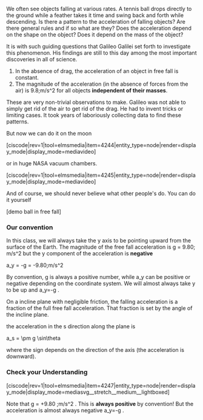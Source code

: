 We often see objects falling at various rates. A tennis ball drops directly to the ground while a feather takes it time and swing back and forth while descending. Is there a pattern to the acceleration of falling objects? Are there general rules and if so what are they? Does the acceleration depend on the shape on the object? Does it depend on the mass of the object?

It is with such guiding questions that Galileo Galilei set forth to investigate this phenomenon. His findings are still to this day among the most important discoveries in all of science. 

1. In the absence of drag, the acceleration of an object in free fall is constant. 
2. The magnitude of the acceleration (in the absence of forces from the air) is <lrn-math>9.8\;m/s^2</lrn-math> for all objects **independent of their masses**.

These are very non-trivial observations to make. Galileo was not able to simply get rid of the air to get rid of the drag. He had to invent tricks or limiting cases. It took years of laboriously collecting data to find these patterns.  

But now we can do it on the moon

[ciscode|rev=1|tool=elmsmedia|item=4244|entity_type=node|render=display_mode|display_mode=mediavideo]

or in huge NASA vacuum chambers. 

[ciscode|rev=1|tool=elmsmedia|item=4245|entity_type=node|render=display_mode|display_mode=mediavideo]


And of course, we should never believe what other people's do. You can do it yourself 

[demo ball in free fall]

### Our convention

In this class, we will always take the y axis to be pointing upward from the surface of the Earth. The magnitude of the free fall acceleration is 
<lrn-math>g = 9.80\; m/s^2</lrn-math> but the y component of the acceleration is **negative**

<lrn-math>a_y = -g = -9.80\;m/s^2</lrn-math>

<lrndesign-sidenote label="Instructor Note" icon="bookmark" bg-color="#c2e5f2">
By convention, g is always a positive number, while <lrn-math inline>a_y</lrn-math> can be positive or negative depending on the coordinate system. We will almost always take y to be up and <lrnmath>a_y=-g </lrn-math>.
</lrndesign-sidenote>

On a incline plane with negligible friction, the falling acceleration is a fraction of the full free fall acceleration. That fraction is set by the angle of the incline plane. 

the acceleration in the <lrn-math>s </lrn-math> direction along the plane is

<lrn-math> a_s = \pm g \sin\theta </lrn-math>

where the sign depends on the direction of the axis (the acceleration is downward).

### Check your Understanding 

[ciscode|rev=1|tool=elmsmedia|item=4247|entity_type=node|render=display_mode|display_mode=mediasvg__stretch__medium__lightboxed]

Note that <lrn-math>g = +9.80 \;m/s^2 </lrn-math>. This is **always positive** by convention! But the acceleration is almost always negative <lrn-math>a_y=-g </lrn-math>.